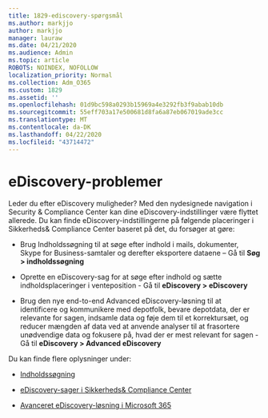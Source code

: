 ```yaml
---
title: 1829-ediscovery-spørgsmål
ms.author: markjjo
author: markjjo
manager: lauraw
ms.date: 04/21/2020
ms.audience: Admin
ms.topic: article
ROBOTS: NOINDEX, NOFOLLOW
localization_priority: Normal
ms.collection: Adm_O365
ms.custom: 1829
ms.assetid: ''
ms.openlocfilehash: 01d9bc598a0293b15969a4e3292fb3f9abab10db
ms.sourcegitcommit: 55eff703a17e500681d8fa6a87eb067019ade3cc
ms.translationtype: MT
ms.contentlocale: da-DK
ms.lasthandoff: 04/22/2020
ms.locfileid: "43714472"
---
```

# <a name="ediscovery-issues"></a>eDiscovery-problemer

Leder du efter eDiscovery muligheder? Med den nydesignede navigation i Security & Compliance Center kan dine eDiscovery-indstillinger være flyttet allerede.  Du kan finde eDiscovery-indstillingerne på følgende placeringer i Sikkerheds& Compliance Center baseret på det, du forsøger at gøre:

- Brug Indholdssøgning til at søge efter indhold i mails, dokumenter, Skype for Business-samtaler og derefter eksportere dataene – Gå til **Søg > indholdssøgning**

- Oprette en eDiscovery-sag for at søge efter indhold og sætte indholdsplaceringer i venteposition - Gå til **eDiscovery > eDiscovery**

- Brug den nye end-to-end Advanced eDiscovery-løsning til at identificere og kommunikere med depotfolk, bevare depotdata, der er relevante for sagen, indsamle data og føje dem til et korrektursæt, og reducer mængden af data ved at anvende analyser til at frasortere unødvendige data og fokusere på, hvad der er mest relevant for sagen - Gå til **eDiscovery > Advanced eDiscovery**

Du kan finde flere oplysninger under:

- [Indholdssøgning](https://docs.microsoft.com/office365/securitycompliance/content-search)

- [eDiscovery-sager i Sikkerheds& Compliance Center](https://docs.microsoft.com/office365/securitycompliance/ediscovery-cases)

- [Avanceret eDiscovery-løsning i Microsoft 365](https://docs.microsoft.com/office365/securitycompliance/compliance20/overview-ediscovery-20)
